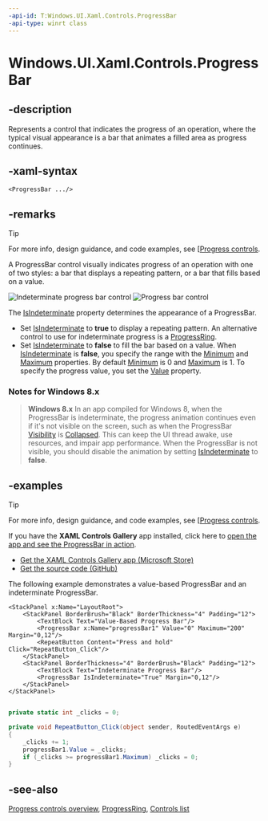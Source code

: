 ```yaml
---
-api-id: T:Windows.UI.Xaml.Controls.ProgressBar
-api-type: winrt class
---
```


<!-- Class syntax.
public class ProgressBar : Windows.UI.Xaml.Controls.Primitives.RangeBase, Windows.UI.Xaml.Controls.IProgressBar
-->

# Windows.UI.Xaml.Controls.ProgressBar

## -description
Represents a control that indicates the progress of an operation, where the typical visual appearance is a bar that animates a filled area as progress continues.

## -xaml-syntax
```xaml
<ProgressBar .../>
```


## -remarks

> [!TIP]
> For more info, design guidance, and code examples, see [[Progress controls](/windows/uwp/controls-and-patterns/progress-controls).

A ProgressBar control visually indicates progress of an operation with one of two styles: a bar that displays a repeating pattern, or a bar that fills based on a value.

<img src="images/controls/ProgressBar_Indeterminate.png" alt="Indeterminate progress bar control" />

<img alt="Progress bar control" src="images/controls/ProgressBar_Determinate.png" />

The [IsIndeterminate](progressbar_isindeterminate.md) property determines the appearance of a ProgressBar.
+ Set [IsIndeterminate](progressbar_isindeterminate.md) to **true** to display a repeating pattern. An alternative control to use for indeterminate progress is a [ProgressRing](progressring.md).
+ Set [IsIndeterminate](progressbar_isindeterminate.md) to **false** to fill the bar based on a value. When [IsIndeterminate](progressbar_isindeterminate.md) is **false**, you specify the range with the [Minimum](../windows.ui.xaml.controls.primitives/rangebase_minimum.md) and [Maximum](../windows.ui.xaml.controls.primitives/rangebase_maximum.md) properties. By default [Minimum](../windows.ui.xaml.controls.primitives/rangebase_minimum.md) is 0 and [Maximum](../windows.ui.xaml.controls.primitives/rangebase_maximum.md) is 1. To specify the progress value, you set the [Value](../windows.ui.xaml.controls.primitives/rangebase_value.md) property.


### Notes for Windows 8.x

> **Windows 8.x**
> In an app compiled for Windows 8, when the ProgressBar is indeterminate, the progress animation continues even if it's not visible on the screen, such as when the ProgressBar  [Visibility](../windows.ui.xaml/uielement_visibility.md) is [Collapsed](../windows.ui.xaml/visibility.md). This can keep the UI thread awake, use resources, and impair app performance. When the ProgressBar is not visible, you should disable the animation by setting [IsIndeterminate](progressbar_isindeterminate.md) to **false**.

## -examples

> [!TIP]
> For more info, design guidance, and code examples, see [[Progress controls](/windows/uwp/controls-and-patterns/progress-controls).
>
> If you have the **XAML Controls Gallery** app installed, click here to [open the app and see the ProgressBar in action](xamlcontrolsgallery:/item/ProgressBar).
> + [Get the XAML Controls Gallery app (Microsoft Store)](https://www.microsoft.com/store/productId/9MSVH128X2ZT)
> + [Get the source code (GitHub)](https://github.com/Microsoft/Xaml-Controls-Gallery)

The following example demonstrates a value-based ProgressBar and an indeterminate ProgressBar.

```xaml
<StackPanel x:Name="LayoutRoot">
    <StackPanel BorderBrush="Black" BorderThickness="4" Padding="12">
        <TextBlock Text="Value-Based Progress Bar"/>
        <ProgressBar x:Name="progressBar1" Value="0" Maximum="200" Margin="0,12"/>
        <RepeatButton Content="Press and hold" Click="RepeatButton_Click"/>
    </StackPanel>
    <StackPanel BorderThickness="4" BorderBrush="Black" Padding="12">
        <TextBlock Text="Indeterminate Progress Bar"/>
        <ProgressBar IsIndeterminate="True" Margin="0,12"/>
    </StackPanel>
</StackPanel>
```

```csharp

private static int _clicks = 0;

private void RepeatButton_Click(object sender, RoutedEventArgs e)
{
    _clicks += 1;
    progressBar1.Value = _clicks;
    if (_clicks >= progressBar1.Maximum) _clicks = 0;
}
```

## -see-also
[Progress controls overview](https://docs.microsoft.com/windows/uwp/controls-and-patterns/progress-controls), [ProgressRing](progressring.md), [Controls list](https://msdn.microsoft.com/library/11172840-a63d-4f48-9db4-7baca06308ee)
